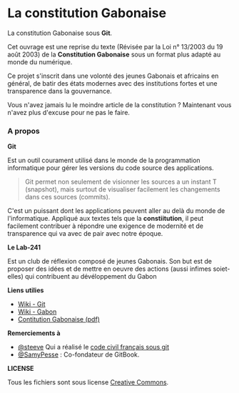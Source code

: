 La constitution Gabonaise
=======

La constitution Gabonaise sous __Git__.

Cet ouvrage est une reprise du texte (Révisée par la Loi n° 13/2003 du 19 août 2003) de la __Constitution Gabonaise__ sous un format plus adapté au monde du numérique. 

Ce projet s'inscrit dans une volonté des jeunes Gabonais et africains en général, de batir des états modernes avec des institutions fortes et une transparence dans la gouvernance.

Vous n'avez jamais lu le moindre article de la constitution ? Maintenant vous n'avez plus d'excuse pour ne pas le faire.


### A propos

__Git__  

Est un outil courament utilisé dans le monde de la programmation informatique pour gérer les versions du code source des applications. 

> Git permet non seulement de visionner les sources a un instant T (snapshot), mais surtout de visualiser facilement les changements dans ces sources (commits). 

C'est un puissant dont les applications peuvent aller au delà du monde de l'informatique. Appliqué aux textes tels que la __constiitution__, il peut facilement contribuer à répondre une exigence de modernité et de transparence qui va avec de pair avec notre époque.

__Le Lab-241__  

Est un club de réflexion composé de jeunes Gabonais. Son but est de proposer des idées et de mettre en oeuvre des actions (aussi infimes soiet-elles) qui contribuent au dévéloppement du Gabon 

__Liens utilies__

* [Wiki - Git](https://fr.wikipedia.org/wiki/Git)
* [Wiki - Gabon](https://fr.wikipedia.org/wiki/Gabon)
* [Contitution Gabonaise (pdf) ](http://democratie.francophonie.org/IMG/pdf/Gabon.pdf)

__Remerciements à__


* [@steeve](http://twitter.com/steeve) Qui a réalisé le [code civil français sous git](https://github.com/steeve/france.code-civil)
* [@SamyPesse](https://twitter.com/SamyPesse) : Co-fondateur de GitBook. 

__LICENSE__

Tous les fichiers sont sous license [Creative Commons](https://creativecommons.org/licenses/by/4.0/).


